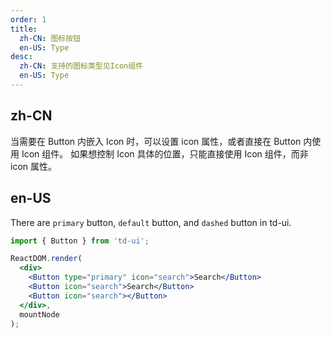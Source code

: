 ```yaml
---
order: 1
title:
  zh-CN: 图标按钮
  en-US: Type
desc:
  zh-CN: 支持的图标类型见Icon组件
  en-US: Type
---
```


## zh-CN

当需要在 Button 内嵌入 Icon 时，可以设置 icon 属性，或者直接在 Button 内使用 Icon 组件。
如果想控制 Icon 具体的位置，只能直接使用 Icon 组件，而非 icon 属性。

## en-US

There are `primary` button, `default` button, and `dashed` button in td-ui.

```jsx
import { Button } from 'td-ui';

ReactDOM.render(
  <div>
    <Button type="primary" icon="search">Search</Button>
    <Button icon="search">Search</Button>
    <Button icon="search"></Button>
  </div>,
  mountNode
);
```
<style>
.td-btn {
  margin: 5px;
}
</style>
